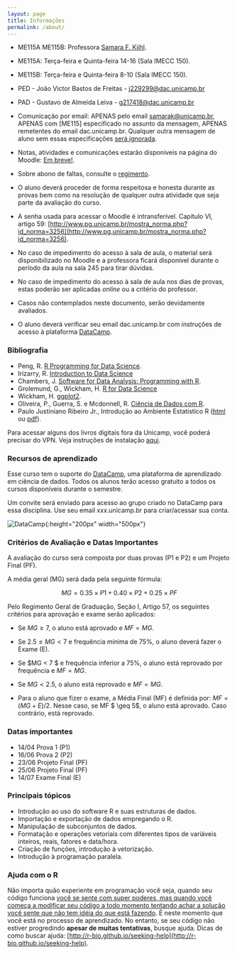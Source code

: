 ```yaml
---
layout: page
title: Informações
permalink: /about/
---
```


* ME115A ME115B: Professora [Samara F. Kiihl](http://samarafk.github.io/).
* ME115A: Terça-feira e Quinta-feira 14-16 (Sala IMECC 150).
* ME115B: Terça-feira e Quinta-feira 8-10 (Sala IMECC 150).
* PED - João Victor Bastos de Freitas - j229299@dac.unicamp.br
* PAD - Gustavo de Almeida Leiva - g217418@dac.unicamp.br
* Comunicação por email: APENAS pelo email samarak@unicamp.br, APENAS com [ME115] especificado no assunto da mensagem, APENAS remetentes do email dac.unicamp.br. Qualquer outra mensagem de aluno sem essas especificações [será ignorada](images/hqdefault.jpg).
* Notas, atividades e comunicações estarão disponíveis na página do Moodle: [Em breve!](XXX).
* Sobre abono de faltas, consulte o [regimento](https://www.dac.unicamp.br/portal/vida-academica/graduacao/avaliacao-e-frequencia/abono-de-faltas-e-exercicios-domiciliares).
* O aluno deverá proceder de forma respeitosa e honesta durante as provas bem como na resolução de qualquer outra atividade que seja parte da avaliação do curso.
* A senha usada para acessar o Moodle é intransferível. Capítulo VI, artigo 59: [http://www.pg.unicamp.br/mostra_norma.php?id_norma=3256](http://www.pg.unicamp.br/mostra_norma.php?id_norma=3256).
* No caso de impedimento do acesso à sala de aula, o material será disponibilizado no Moodle e a
professora ficará disponível durante o período da aula na sala 245 para tirar dúvidas.
* No caso de impedimento do acesso à sala de aula nos dias de provas, estas poderão ser
aplicadas *online* ou a critério do professor.
* Casos não contemplados neste documento, serão devidamente avaliados.


* O aluno deverá verificar seu email dac.unicamp.br com instruções de acesso à plataforma [DataCamp](https://www.datacamp.com/).  


### Bibliografia


* Peng, R. [R Programming for Data Science](https://leanpub.com/rprogramming).
* Irizarry, R. [Introduction to Data Science](https://leanpub.com/datasciencebook)
* Chambers, J. [Software for Data Analysis: Programming with R](https://link.springer.com/book/10.1007%2F978-0-387-75936-4).
* Grolemund, G., Wickham, H. [R for Data Science](http://r4ds.had.co.nz)
* Wickham, H. [ggplot2](https://link.springer.com/book/10.1007%2F978-0-387-98141-3).
* Oliveira, P., Guerra, S. e Mcdonnell, R. [Ciência de Dados com R](https://www.ibpad.com.br/o-que-fazemos/publicacoes/introducao-ciencia-de-dados-com-r#autores).
* Paulo Justiniano Ribeiro Jr., Introdução ao Ambiente Estatístico R ([html](http://www.leg.ufpr.br/~paulojus/embrapa/Rembrapa/) ou [pdf](http://leg.ufpr.br/~paulojus/embrapa/Rembrapa/Rembrapa.pdf)).

Para acessar alguns dos livros digitais fora da Unicamp, você poderá precisar do VPN. Veja instruções de instalação [aqui](http://www.ccuec.unicamp.br/ccuec/acesso_remoto_vpn).


### Recursos de aprendizado


Esse curso tem o suporte do [DataCamp](http://www.datacamp.com), uma plataforma de aprendizado em ciência de dados. Todos os alunos terão acesso gratuito a todos os cursos disponíveis durante o semestre.

Um convite será enviado para acesso ao grupo criado no DataCamp para essa disciplina. Use seu email xxx.unicamp.br para criar/acessar sua conta. 

![DataCamp](images/DataCamp_Horizontal_RGB.png){:height="200px" width="500px"}


### Critérios de Avaliação e Datas Importantes

A avaliação do curso será composta por duas provas (P1 e P2) e um Projeto Final (PF).

A média geral (MG) será dada pela seguinte fórmula:

$$ MG = 0.35 \times P1 + 0.40 \times P2 + 0.25 \times PF $$

Pelo Regimento Geral de Graduação, Seção I, Artigo 57, os seguintes critérios para aprovação e exame serão aplicados:

* Se $MG \geq 7$, o aluno está aprovado e $MF =MG$.

* Se $2.5 \leq MG < 7$ e frequência mínima de 75\%, o aluno deverá fazer o Exame (E).

* Se $MG < 7 $ e frequência inferior a 75\%, o aluno está reprovado por frequência e $MF = MG$.

* Se $MG < 2.5$, o aluno está reprovado e $MF = MG$.

* Para o aluno que fizer o exame, a Média Final (MF) é definida por:
$MF = (MG + E)/2$.  Nesse caso, se MF $ \geq 5$, o aluno está aprovado. Caso contrário, está reprovado.

### Datas importantes

* 14/04 Prova 1 (P1)
* 16/06 Prova 2 (P2)
* 23/06 Projeto Final (PF)
* 25/06 Projeto Final (PF)
* 14/07 Exame Final (E)


### Principais tópicos


* Introdução ao uso do software R e suas estruturas de dados.
* Importação e exportação de dados empregando o R.
* Manipulação de subconjuntos de dados.
* Formatação e operações vetoriais com diferentes tipos de variáveis inteiros, reais, fatores e data/hora.
* Criação de funções, introdução à vetorização.
* Introdução à programação paralela.



### Ajuda com o R

Não importa quão experiente em programação você seja, quando seu código funciona [você se sente com super poderes, mas quando você começa a modificar seu código a todo momento tentando achar a solução você sente que não tem idéia do que está fazendo](images/estados.png). É neste momento que você está no processo de aprendizado. No entanto, se seu código não estiver progredindo **apesar de muitas tentativas**, busque ajuda. Dicas de como buscar ajuda: [http://r-bio.github.io/seeking-help](http://r-bio.github.io/seeking-help).
